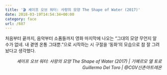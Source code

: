 ```yaml
---
title: '🎬 셰이프 오브 워터: 사랑의 모양 The Shape of Water (2017)'
date: 2018-03-19T14:54:34+00:00
category: face
url: /687
---
```


처음부터 끝까지, 음악부터 소품들까지 영화 마지막에 나오는 &#8220;그대의 모양 무언지 알 수가 없네. 내 곁엔 온통 그대뿐.&#8221;으로 시작하는 시 구절을 &#8216;동화&#8217;의 모습으로 참 잘 그려놨다고 생각했다.

<p style="text-align:right">
  <em>셰이프 오브 워터: 사랑의 모양 The Shape of Water (2017) | 기예르모 델 토로 Guillermo Del Toro</em><em>&nbsp;| @CGV신촌아트레온</em>
</p>